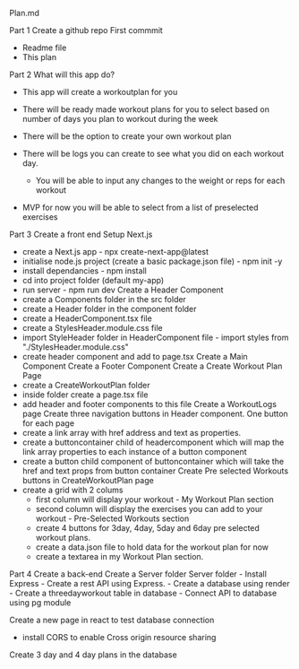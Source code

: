 Plan.md

Part 1
Create a github repo
First commmit
  - Readme file
  - This plan

Part 2 
What will this app do?
  - This app will create a workoutplan for you
  - There will be ready made workout plans for you to select based on number of days you plan to workout during the week
  - There will be the option to create your own workout plan
  - There will be logs you can create to see what you did on each workout day. 
      - You will be able to input any changes to the weight or reps for each workout
  
  - MVP for now you will be able to select from a list of preselected exercises

Part 3
Create a front end
  Setup Next.js
  - create a Next.js app - npx create-next-app@latest
  - initialise node.js project (create a basic package.json file) - npm init -y
  - install dependancies - npm install
  - cd into project folder (default my-app)
  - run server - npm run dev
Create a Header Component
  - create a Components folder in the src folder
  - create a Header folder in the component folder
  - create a HeaderComponent.tsx file
  - create a StylesHeader.module.css file
  - import StyleHeader folder in HeaderComponent file - import styles from "./StylesHeader.module.css"
  - create header component and add to page.tsx
Create a Main Component
Create a Footer Component
Create a Create Workout Plan Page
  - create a CreateWorkoutPlan folder
  - inside folder create a page.tsx file
  - add header and footer components to this file
Create a WorkoutLogs page
Create three navigation buttons in Header component. One button for each page
  - create a link array with href address and text as properties.
  - create a buttoncontainer child of headercomponent which will map the link array properties to each instance of a button component
  - create a button child component of buttoncontainer which will take the href and text props from button container
Create Pre selected Workouts buttons in CreateWorkoutPlan page
  - create a grid with 2 colums
    - first column will display your workout - My Workout Plan section
    - second column will display the exercises you can add to your workout - Pre-Selected Workouts section
    - create 4 buttons for 3day, 4day, 5day and 6day pre selected workout plans.
    - create a data.json file to hold data for the workout plan for now
    - create a textarea in my Workout Plan section. 

Part 4
Create a back-end 
  Create a Server folder
  Server folder
    - Install Express
    - Create a rest API using Express.
    - Create a database using render
    - Create a threedayworkout table in database
    - Connect API to database using pg module

Create a new page in react to test database connection
  - install CORS to enable Cross origin resource sharing

Create 3 day and 4 day plans in the database
  
    
  








 
